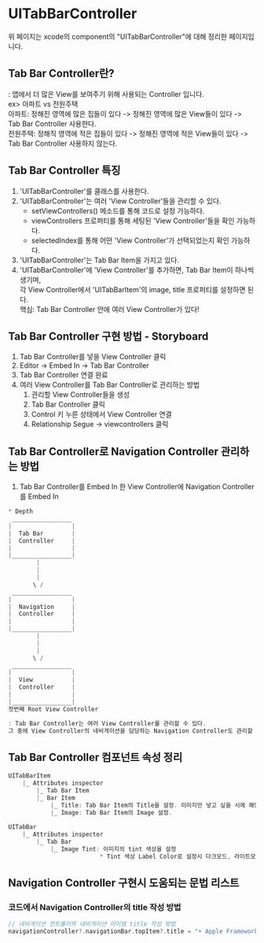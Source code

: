 # UITabBarController
 위 페이지는 xcode의 component의 "UITabBarController"에 대해 정리한 페이지입니다.    
       
 ## Tab Bar Controller란?
: 앱에서 더 많은 View를 보여주기 위해 사용되는 Controller 입니다.     
ex> 아파트 vs 전원주택      
아파트: 정해진 영역에 많은 집들이 있다 -> 정해진 영역에 많은 View들이 있다 -> Tab Bar Controller 사용한다.      
전원주택: 정해직 영역에 적은 집들이 있다 -> 정해진 영역에 적은 View들이 있다 -> Tab Bar Controller 사용하지 않는다.      
 
 ## Tab Bar Controller 특징
1. 'UITabBarController'를 클래스를 사용한다.     
2. 'UITabBarController'는 여러 'View Controller'들을 관리할 수 있다.           
    * setViewControllers() 메소드를 통해 코드로 설정 가능하다.    
    * viewControllers 프로퍼티를 통해 세팅된 'View Controller'들을 확인 가능하다.     
    * selectedIndex를 통해 어떤 'View Controller'가 선택되었는지 확인 가능하다.      
3. 'UITabBarController'는 Tab Bar Item을 가지고 있다.     
4. 'UITabBarController'에 'View Controller'를 추가하면, Tab Bar Item이 하나씩 생기며,       
    각 View Controller에서 'UITabBarItem'의 image, title 프로퍼티를 설정하면 된다.      
핵심: Tab Bar Controller 안에 여러 View Controller가 있다!      
     
## Tab Bar Controller 구현 방법 - Storyboard
1. Tab Bar Controller를 넣을 View Controller 클릭      
2. Editor -> Embed In -> Tab Bar Controller     
3. Tab Bar Controller 연결 완료     
4. 여러 View Controller를 Tab Bar Controller로 관리하는 방법      
    1) 관리할 View Controller들을 생성     
    2) Tab Bar Controller 클릭      
    3) Control 키 누른 상태에서 View Controller 연결     
    4) Relationship Segue -> viewcontrollers 클릭      
      
## Tab Bar Controller로 Navigation Controller 관리하는 방법      
1. Tab Bar Controller를 Embed In 한 View Controller에 Navigation Controller를 Embed In
```swift
* Depth
 _________________
|                 |
|  Tab Bar        |
|  Controller     |
|                 |
|_________________|
        |
        |
        |
       \ /
 _________________
|                 |         
|  Navigation     |
|  Controller     |
|                 |
|_________________|
        |
        |
        |
       \ /
 _________________
|                 |         
|  View           |
|  Controller     |
|                 |
|_________________|
첫번째 Root View Controller

: Tab Bar Controller는 여러 View Controller를 관리할 수 있다.
그 중에 View Controller의 네비게이션을 담당하는 Navigation Controller도 관리할 수 있다.
```
 
      
## Tab Bar Controller 컴포넌트 속성 정리     
```swift
UITabBarItem
    |_ Attributes inspector
        |_ Tab Bar Item
        |_ Bar Item
            |_ Title: Tab Bar Item의 Title을 설정. 이미지만 넣고 싶을 시에 해당 부분 공백      
            |_ Image: Tab Bar Item의 Image 설정. 
        
UITabBar
    |_ Attributes inspector
        |_ Tab Bar
            |_ Image Tint: 이미지의 tint 색상을 설정      
                          * Tint 색상 Label Color로 설정시 다크모드, 라이트모드 대응 가능하다.
```

## Navigation Controller 구현시 도움되는 문법 리스트
### 코드에서 Navigation Controller의 title 작성 방법
```swift
// 네비게이션 컨트롤러의 네비게이션 아이템 title 작성 방법
navigationController?.navigationBar.topItem?.title = "☀️ Apple Frameworks"
```
